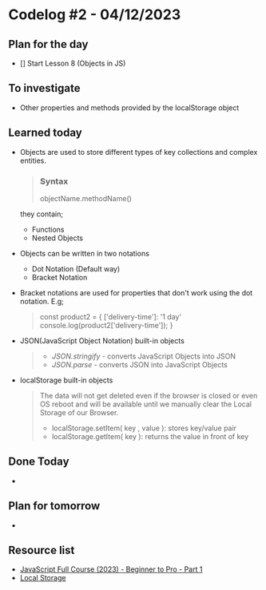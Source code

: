 # Codelog #2 - 04/12/2023


## Plan for the day
- [] Start Lesson 8 (Objects in JS)


## To investigate
- Other properties and methods provided by the localStorage object


## Learned today
- Objects are used to store different types of key collections and complex entities. 
 
  > ### Syntax
  > objectName.methodName()
  
  they contain;
  * Functions
  * Nested Objects

- Objects can be written in two notations
  * Dot Notation (Default way)
  * Bracket Notation 

- Bracket notations are used for properties that don't work using the dot notation. E.g; 
  > const product2 = {
  ['delivery-time']: '1 day'
  console.log(product2['delivery-time']);
}

- JSON(JavaScript Object Notation) built-in objects
  > * *JSON.stringify* - converts JavaScript Objects into JSON
  > * *JSON.parse* - converts JSON into JavaScript Objects

- localStorage built-in objects
  > The data will not get deleted even if the browser is closed or even OS reboot and will be available until we manually clear the Local Storage of our Browser.
  > * localStorage.setItem( key , value ): stores key/value pair
  > * localStorage.getItem( key ): returns the value in front of key

## Done Today
- 


## Plan for tomorrow
- 


## Resource list
- [JavaScript Full Course (2023) - Beginner to Pro - Part 1](https://www.youtube.com/watch?v=SBmSRK3feww&list=PLghkhsW32AScslc5-k7f9A7cOFJI6gZbv&index=9)
- [Local Storage](https://www.geeksforgeeks.org/javascript-localstorage/?ref=header_search)

